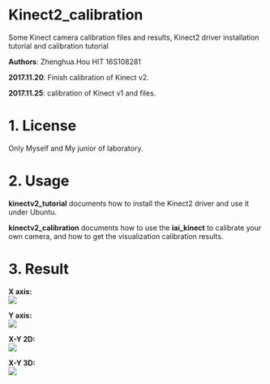 # Kinect2_calibration
Some Kinect camera calibration files and results, Kinect2 driver installation tutorial and calibration tutorial

**Authors**: Zhenghua.Hou HIT 16S108281

**2017.11.20**: Finish calibration of Kinect v2.

**2017.11.25**: calibration of Kinect v1 and files.

# 1. License
Only Myself and My junior of laboratory.

# 2. Usage
**kinectv2_tutorial** documents how to install the Kinect2 driver and use it under Ubuntu.  

**kinectv2_calibration** documents how to use the **iai_kinect** to calibrate your own camera, and how to get the visualization calibration results.

# 3. Result
**X axis:**  
![](http://i2.bvimg.com/641465/47ac0cbc450d64ca.png)  

**Y axis:**  
![](http://i2.bvimg.com/641465/e62c26da35dc9080.png)  

**X-Y 2D:**  
![](http://i2.bvimg.com/641465/206841abb6239a98.png)  

**X-Y 3D:**  
![](http://i2.bvimg.com/641465/319fac5927330509.png)  
